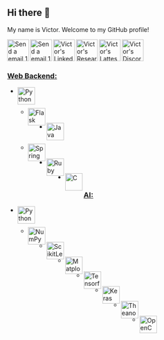 ## Hi there 👋

My name is Victor. Welcome to my GitHub profile!

<a href="mailto:victor.gimenez@ufabc.edu.br"><img align="left" alt="Send a email 1" width="50px" src="https://toppng.com/uploads/preview/email-send-icon-11549825116mekvlqcvjt.png" />
<a href="mailto:victor.gimenez@gmx.es"><img align="left" alt="Send a email 1" width="50px" src="https://toppng.com/uploads/preview/email-send-icon-11549825116mekvlqcvjt.png" />
<a href="https://www.linkedin.com/in/victor-borghi-gimenez-04466666/"><img align="left" alt="Victor's LinkedIn" width="50px" src="https://upload.wikimedia.org/wikipedia/commons/8/81/LinkedIn_icon.svg" />
<a href="https://www.researchgate.net/profile/Victor-Gimenez-3/"><img align="left" alt="Victor's ResearchGate" width="50px" src="https://upload.wikimedia.org/wikipedia/commons/5/5e/ResearchGate_icon_SVG.svg" />
<a href="http://lattes.cnpq.br/4344720857265863"><img align="left" alt="Victor's Lattes" width="50px" src="https://ufmg.br/thumbor/jKht0gK_EKiWGANsvxCB7ORa9_4=/27x0:396x247/712x474/https://ufmg.br/storage/d/4/9/9/d499bf9074133db295373575066f97e4_15622676670826_972558144.png" />
<a href="https://discord.gg/@VGimenez"><img align="left" alt="Victor's Discord" width="50px" src="https://upload.wikimedia.org/wikipedia/commons/c/c5/Discord_logo_round.svg" />

<br><br><br>

### Web Backend:
<ul>
  <li><a href="https://www.python.org/"><img align="left" title="Python" width="40px" src="https://upload.wikimedia.org/wikipedia/commons/c/c3/Python-logo-notext.svg" /></li>
    <br>
    <ul>
      <li><a href="https://flask.palletsprojects.com/en/3.0.x/"><img align="left" title="Flask" width="40px" src="https://cdn.icon-icons.com/icons2/2389/PNG/512/flask_logo_icon_145276.png" /></li>
    </ul>
  <br>
  <li><a href="https://www.java.com/"><img align="left" title="Java" width="40px" src="https://www.svgrepo.com/show/303388/java-4-logo.svg" /></li>
    <br>
    <ul>
      <li><a href="https://spring.io/"><img align="left" title="Spring" width="40px" src="https://cdn.worldvectorlogo.com/logos/spring-3.svg" /></li>
    </ul>
  <br>
  <li><a href="https://www.ruby-lang.org/"><img align="left" title="Ruby" width="40px" src="https://upload.wikimedia.org/wikipedia/commons/7/73/Ruby_logo.svg" /></li>
  <br>
  <li><img align="left" title="C" width="40px" src="https://upload.wikimedia.org/wikipedia/commons/1/18/C_Programming_Language.svg" /></li>
</ul>

### AI:
<ul>
  <li><a href="https://www.python.org/"><img align="left" title="Python" width="40px" src="https://upload.wikimedia.org/wikipedia/commons/c/c3/Python-logo-notext.svg" /></li>
  <br>
    <ul>
      <li><a href="https://numpy.org/"><img align="left" title="NumPy" width="40px" src="https://upload.wikimedia.org/wikipedia/commons/3/31/NumPy_logo_2020.svg" /></li>
      <br>
      <li><a href="https://scikit-learn.org/stable/"><img align="left" title="ScikitLearn" width="40px" src="https://pt.wikipedia.org/wiki/Scikit-learn#/media/Ficheiro:Scikit_learn_logo_small.svg" /></li>
      <br>
      <li><a href="https://matplotlib.org/"><img align="left" title="Matplotlib" width="40px" src="https://upload.wikimedia.org/wikipedia/commons/0/01/Created_with_Matplotlib-logo.svg" /></li>
      <br>
      <li><a href="https://www.tensorflow.org/"><img align="left" title="Tensorflow" width="40px" src="https://upload.wikimedia.org/wikipedia/commons/2/20/Tensorflow-svgrepo-com.svg" /></li>
      <br>
      <li><a href="https://keras.io/"><img align="left" title="Keras" width="40px" src="https://upload.wikimedia.org/wikipedia/commons/a/ae/Keras_logo.svg" /></li>
      <br>
      <li><a href="http://deeplearning.net/software/theano/"><img align="left" title="Theano" width="40px" src="https://upload.wikimedia.org/wikipedia/commons/5/55/Theano_logo.svg" /></li>
      <br>
      <li><a href="https://opencv.org/"><img align="left" title="OpenCV" width="40px" src="https://upload.wikimedia.org/wikipedia/commons/3/32/OpenCV_Logo_with_text_svg_version.svg" /></li>
      <br>
    </ul>
  <br>
  
  
</ul>






<!--
**VictorGimenez/VictorGimenez** is a ✨ _special_ ✨ repository because its `README.md` (this file) appears on your GitHub profile.

Here are some ideas to get you started:

- 🔭 I’m currently working on ...
- 🌱 I’m currently learning ...
- 👯 I’m looking to collaborate on ...
- 🤔 I’m looking for help with ...
- 💬 Ask me about ...
- 📫 How to reach me: ...
- 😄 Pronouns: ...
- ⚡ Fun fact: ...
-->
